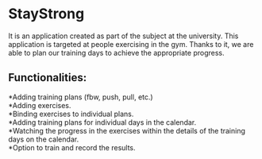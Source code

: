 # StayStrong
It is an application created as part of the subject at the university.
This application is targeted at people exercising in the gym.
Thanks to it, we are able to plan our training days to achieve the appropriate progress.</br>

## Functionalities: </br>
*Adding training plans (fbw, push, pull, etc.) </br>
*Adding exercises. </br>
*Binding exercises to individual plans. </br>
*Adding training plans for individual days in the calendar. </br>
*Watching the progress in the exercises within the details of the training days on the calendar. </br>
*Option to train and record the results. </br>
